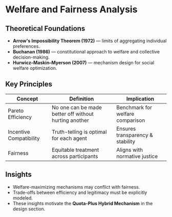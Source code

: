 # Welfare and Fairness Analysis

## Theoretical Foundations
- **Arrow's Impossibility Theorem (1972)** — limits of aggregating individual preferences.
- **Buchanan (1986)** — constitutional approach to welfare and collective decision-making.
- **Hurwicz–Maskin–Myerson (2007)** — mechanism design for social welfare optimization.

## Key Principles
| Concept | Definition | Implication |
|----------|-------------|--------------|
| Pareto Efficiency | No one can be made better off without hurting another | Benchmark for welfare comparison |
| Incentive Compatibility | Truth-telling is optimal for each agent | Ensures transparency & stability |
| Fairness | Equitable treatment across participants | Aligns with normative justice |

## Insights
- Welfare-maximizing mechanisms may conflict with fairness.
- Trade-offs between efficiency and legitimacy must be explicitly modeled.
- These insights motivate the **Quota-Plus Hybrid Mechanism** in the design section.

